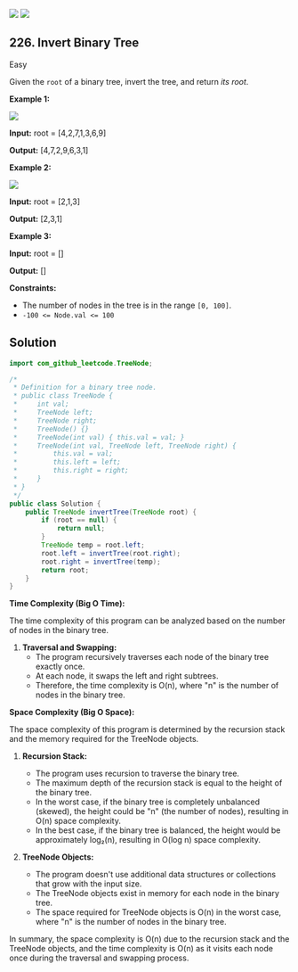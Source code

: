 [![](https://img.shields.io/github/stars/LeetCode-Top-Interview-150/LeetCode-Top-Interview-150?label=Stars&style=flat-square)](https://github.com/LeetCode-Top-Interview-150/LeetCode-Top-Interview-150)
[![](https://img.shields.io/github/forks/LeetCode-Top-Interview-150/LeetCode-Top-Interview-150?label=Fork%20me%20on%20GitHub%20&style=flat-square)](https://github.com/LeetCode-Top-Interview-150/LeetCode-Top-Interview-150/fork)

## 226\. Invert Binary Tree

Easy

Given the `root` of a binary tree, invert the tree, and return _its root_.

**Example 1:**

![](https://assets.leetcode.com/uploads/2021/03/14/invert1-tree.jpg)

**Input:** root = [4,2,7,1,3,6,9]

**Output:** [4,7,2,9,6,3,1] 

**Example 2:**

![](https://assets.leetcode.com/uploads/2021/03/14/invert2-tree.jpg)

**Input:** root = [2,1,3]

**Output:** [2,3,1] 

**Example 3:**

**Input:** root = []

**Output:** [] 

**Constraints:**

*   The number of nodes in the tree is in the range `[0, 100]`.
*   `-100 <= Node.val <= 100`

## Solution

```java
import com_github_leetcode.TreeNode;

/*
 * Definition for a binary tree node.
 * public class TreeNode {
 *     int val;
 *     TreeNode left;
 *     TreeNode right;
 *     TreeNode() {}
 *     TreeNode(int val) { this.val = val; }
 *     TreeNode(int val, TreeNode left, TreeNode right) {
 *         this.val = val;
 *         this.left = left;
 *         this.right = right;
 *     }
 * }
 */
public class Solution {
    public TreeNode invertTree(TreeNode root) {
        if (root == null) {
            return null;
        }
        TreeNode temp = root.left;
        root.left = invertTree(root.right);
        root.right = invertTree(temp);
        return root;
    }
}
```

**Time Complexity (Big O Time):**

The time complexity of this program can be analyzed based on the number of nodes in the binary tree.

1. **Traversal and Swapping:**
   - The program recursively traverses each node of the binary tree exactly once.
   - At each node, it swaps the left and right subtrees.
   - Therefore, the time complexity is O(n), where "n" is the number of nodes in the binary tree.

**Space Complexity (Big O Space):**

The space complexity of this program is determined by the recursion stack and the memory required for the TreeNode objects.

1. **Recursion Stack:**
   - The program uses recursion to traverse the binary tree.
   - The maximum depth of the recursion stack is equal to the height of the binary tree.
   - In the worst case, if the binary tree is completely unbalanced (skewed), the height could be "n" (the number of nodes), resulting in O(n) space complexity.
   - In the best case, if the binary tree is balanced, the height would be approximately log₂(n), resulting in O(log n) space complexity.

2. **TreeNode Objects:**
   - The program doesn't use additional data structures or collections that grow with the input size.
   - The TreeNode objects exist in memory for each node in the binary tree.
   - The space required for TreeNode objects is O(n) in the worst case, where "n" is the number of nodes in the binary tree.

In summary, the space complexity is O(n) due to the recursion stack and the TreeNode objects, and the time complexity is O(n) as it visits each node once during the traversal and swapping process.
